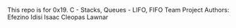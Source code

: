This repo is for 0x19. C - Stacks, Queues - LIFO, FIFO Team Project
Authors:
Efezino Idisi
Isaac Cleopas Lawnar

